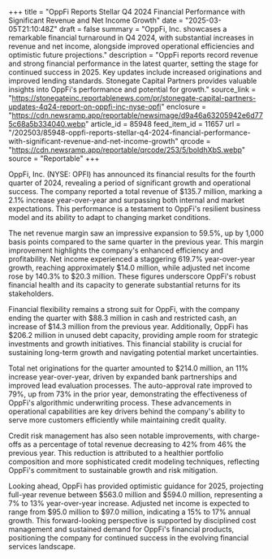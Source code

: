 +++
title = "OppFi Reports Stellar Q4 2024 Financial Performance with Significant Revenue and Net Income Growth"
date = "2025-03-05T21:10:48Z"
draft = false
summary = "OppFi, Inc. showcases a remarkable financial turnaround in Q4 2024, with substantial increases in revenue and net income, alongside improved operational efficiencies and optimistic future projections."
description = "OppFi reports record revenue and strong financial performance in the latest quarter, setting the stage for continued success in 2025. Key updates include increased originations and improved lending standards. Stonegate Capital Partners provides valuable insights into OppFi's performance and potential for growth."
source_link = "https://stonegateinc.reportablenews.com/pr/stonegate-capital-partners-updates-4q24-report-on-oppfi-inc-nyse-opfi"
enclosure = "https://cdn.newsramp.app/reportable/newsimage/d9a46a63205942e6d775c68a5b334040.webp"
article_id = 85948
feed_item_id = 11657
url = "/202503/85948-oppfi-reports-stellar-q4-2024-financial-performance-with-significant-revenue-and-net-income-growth"
qrcode = "https://cdn.newsramp.app/reportable/qrcode/253/5/boldhXbS.webp"
source = "Reportable"
+++

<p>OppFi, Inc. (NYSE: OPFI) has announced its financial results for the fourth quarter of 2024, revealing a period of significant growth and operational success. The company reported a total revenue of $135.7 million, marking a 2.1% increase year-over-year and surpassing both internal and market expectations. This performance is a testament to OppFi's resilient business model and its ability to adapt to changing market conditions.</p><p>The net revenue margin saw an impressive expansion to 59.5%, up by 1,000 basis points compared to the same quarter in the previous year. This margin improvement highlights the company's enhanced efficiency and profitability. Net income experienced a staggering 619.7% year-over-year growth, reaching approximately $14.0 million, while adjusted net income rose by 140.3% to $20.3 million. These figures underscore OppFi's robust financial health and its capacity to generate substantial returns for its stakeholders.</p><p>Financial flexibility remains a strong suit for OppFi, with the company ending the quarter with $88.3 million in cash and restricted cash, an increase of $14.3 million from the previous year. Additionally, OppFi has $206.2 million in unused debt capacity, providing ample room for strategic investments and growth initiatives. This financial stability is crucial for sustaining long-term growth and navigating potential market uncertainties.</p><p>Total net originations for the quarter amounted to $214.0 million, an 11% increase year-over-year, driven by expanded bank partnerships and improved lead evaluation processes. The auto-approval rate improved to 79%, up from 73% in the prior year, demonstrating the effectiveness of OppFi's algorithmic underwriting process. These advancements in operational capabilities are key drivers behind the company's ability to serve more customers efficiently while maintaining credit quality.</p><p>Credit risk management has also seen notable improvements, with charge-offs as a percentage of total revenue decreasing to 42% from 46% the previous year. This reduction is attributed to a healthier portfolio composition and more sophisticated credit modeling techniques, reflecting OppFi's commitment to sustainable growth and risk mitigation.</p><p>Looking ahead, OppFi has provided optimistic guidance for 2025, projecting full-year revenue between $563.0 million and $594.0 million, representing a 7% to 13% year-over-year increase. Adjusted net income is expected to range from $95.0 million to $97.0 million, indicating a 15% to 17% annual growth. This forward-looking perspective is supported by disciplined cost management and sustained demand for OppFi's financial products, positioning the company for continued success in the evolving financial services landscape.</p>